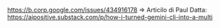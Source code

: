 
https://b.corp.google.com/issues/434916178
=>
Articilo di Paul Datta: https://aipositive.substack.com/p/how-i-turned-gemini-cli-into-a-multi

